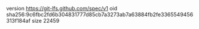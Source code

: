 version https://git-lfs.github.com/spec/v1
oid sha256:9c6fbc2fd6b304831777d85cb7a3273ab7a63884fb2fe3365549456313f184af
size 22459
